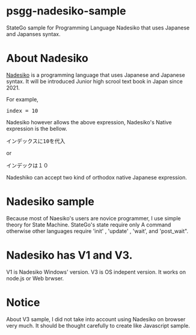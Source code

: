 # psgg-nadesiko-sample
StateGo sample for Programming Language Nadesiko that uses Japanese and Japanses syntax.

# About Nadesiko

[Nadesiko](https://nadesi.com/) is a programming language that uses Japanese and Japanese syntax.
It will be introduced Junior high scrool text book in Japan since 2021.

For example,
<pre>
index = 10
</pre>
Nadesiko however allows the above expression, Nadesiko's Native expression is the bellow.
<pre>
インデックスに10を代入
</pre>
or 
<pre>
インデックは１０
</pre>
Nadeshiko can accept two kind of orthodox native Japanese expression.

# Nadesiko sample

Because most of Naesiko's users are novice programmer, I use simple theory for State Machine.
StateGo's state require only A command otherwise other languages require 'init' , 'update' , 'wait', and 'post_wait".

# Nadesiko has V1 and V3.

V1 is Nadesiko Windows' version.
V3 is OS indepent version. It works on node.js or Web brwser.

# Notice

About V3 sample, I did not take into account using Nadesiko on browser very much. It should be thought carefully to create like Javascript sample.
